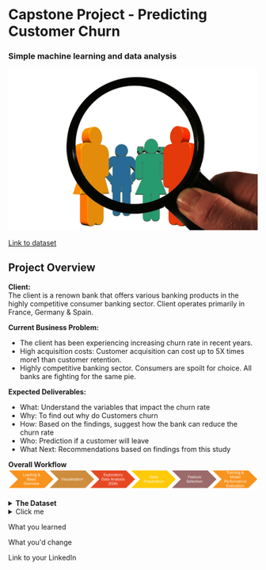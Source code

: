 # Capstone Project - Predicting Customer Churn

### Simple machine learning and data analysis 

![customer image](https://github.com/Amandazhou04/SCTP-2024-Data-Analysis/blob/main/customer-563967_1280.jpg?raw=true)

[Link to dataset](https://www.kaggle.com/datasets/shubhammeshram579/bank-customer-churn-prediction/data)

## <b>Project Overview</b>

<b>Client: </b> <br>
The client is a renown bank that offers various banking products in the highly competitive consumer banking sector. Client operates primarily in France, Germany & Spain.

<b>Current Business Problem: </b>
+ The client has been experiencing increasing churn rate in recent years.
+ High acquisition costs: Customer acquisition can cost up to 5X times more1 than customer retention.
+ Highly competitive banking sector. Consumers are spoilt for choice. All banks are fighting for the same pie.

<b>Expected Deliverables: </b> <br>
+ What: Understand the variables that impact the churn rate
+ Why: To find out why do Customers churn
+ How: Based on the findings, suggest how the bank can reduce the churn rate
+ Who: Prediction if a customer will leave
+ What Next: Recommendations based on findings from this study

<b> Overall Workflow </b>
![workflow](https://github.com/Amandazhou04/SCTP-2024-Data-Analysis/blob/fa4aa47c1228fb355fcd2809acd6b3c192895406/Project%20workflow.png)

<details>
<summary><b>The Dataset</b></summary>

The dataset contains 14 columns, 10,002 records. 
It includes the following attributes:

- Customer ID: A unique identifier for each customer
- Surname: The customer's surname or last name
- Credit Score: A numerical value representing the customer's credit score
- Geography: The country where the customer resides (France, Spain or Germany)
- Gender: The customer's gender (Male or Female)
- Age: The customer's age.
- Tenure: The number of years the customer has been with the bank
- Balance: The customer's account balance
- NumOfProducts: The number of bank products the customer uses (e.g., savings account, credit card)
- HasCrCard: Whether the customer has a credit card (1 = yes, 0 = no)
- IsActiveMember: Whether the customer is an active member (1 = yes, 0 = no)
- EstimatedSalary: The estimated salary of the customer
- Exited: Whether the customer has churned (1 = yes, 0 = no)

</details>


<details>
  <summary>Click me</summary>
  
  ### Heading
  1. Foo
  2. Bar
     * Baz
     * Qux


</details>

What you learned

What you'd change

Link to your LinkedIn
